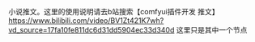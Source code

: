 小说推文。这里的使用说明请去b站搜索【comfyui插件开发 推文】https://www.bilibili.com/video/BV1Zt421K7wh?vd_source=17fa10fe811dc6d31dd5904ec33d340d
这里只是其中一个节点
